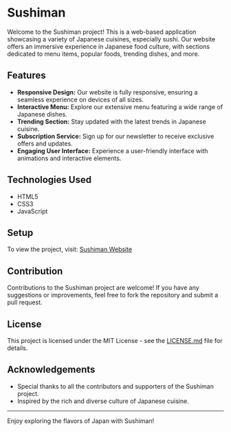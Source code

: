 # Sushiman

Welcome to the Sushiman project! This is a web-based application showcasing a variety of Japanese cuisines, especially sushi. Our website offers an immersive experience in Japanese food culture, with sections dedicated to menu items, popular foods, trending dishes, and more.

## Features

- **Responsive Design:** Our website is fully responsive, ensuring a seamless experience on devices of all sizes.
- **Interactive Menu:** Explore our extensive menu featuring a wide range of Japanese dishes.
- **Trending Section:** Stay updated with the latest trends in Japanese cuisine.
- **Subscription Service:** Sign up for our newsletter to receive exclusive offers and updates.
- **Engaging User Interface:** Experience a user-friendly interface with animations and interactive elements.

## Technologies Used

- HTML5
- CSS3
- JavaScript

## Setup

To view the project, visit: [Sushiman Website](https://kollihtheguruh.github.io/Sushi_Project/)

## Contribution

Contributions to the Sushiman project are welcome! If you have any suggestions or improvements, feel free to fork the repository and submit a pull request.

## License

This project is licensed under the MIT License - see the [LICENSE.md](LICENSE.md) file for details.

## Acknowledgements

- Special thanks to all the contributors and supporters of the Sushiman project.
- Inspired by the rich and diverse culture of Japanese cuisine.

---

Enjoy exploring the flavors of Japan with Sushiman!
